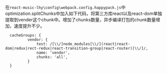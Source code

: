 在`react-music-lhy\config\webpack.config.happypack.js`中optimization.splitChunks中加入如下代码，将第三方库react以及react-dom单独提取到vender这个chunk中。增加了chunks数量，异步编译打包的chunk数量增加，速度提升不少。

	  cacheGroups: {
              vendor: {
                  test: /[\\/]node_modules[\\/](react|react-dom|redux|rect-redux|react-transition-group|react-router)[\\/]/,
                  name: 'vendor',
                  chunks: 'all',
              }
      }


